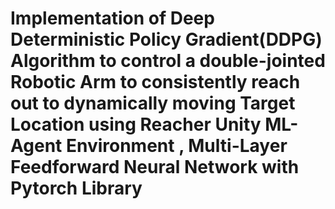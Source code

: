 # Implementation of Deep Deterministic Policy Gradient(DDPG) Algorithm to control a double-jointed Robotic Arm to consistently reach out to dynamically moving Target Location using Reacher Unity ML-Agent Environment , Multi-Layer Feedforward Neural Network with Pytorch   Library 
